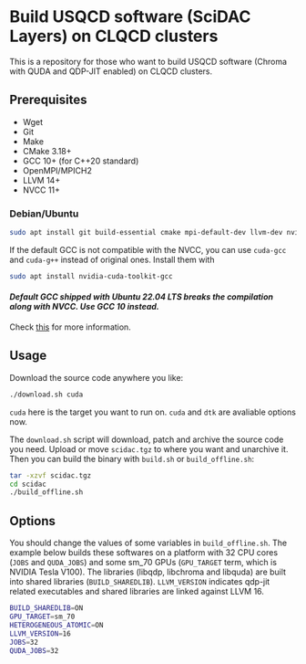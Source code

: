 # Build USQCD software (SciDAC Layers) on CLQCD clusters

This is a repository for those who want to build USQCD software (Chroma with QUDA and QDP-JIT enabled) on CLQCD clusters.

## Prerequisites

- Wget
- Git
- Make
- CMake 3.18+
- GCC 10+ (for C++20 standard)
- OpenMPI/MPICH2
- LLVM 14+
- NVCC 11+

### Debian/Ubuntu

```bash
sudo apt install git build-essential cmake mpi-default-dev llvm-dev nvidia-cuda-toolkit
```

If the default GCC is not compatible with the NVCC, you can use `cuda-gcc` and `cuda-g++` instead of original ones. Install them with

```bash
sudo apt install nvidia-cuda-toolkit-gcc
```

#### *Default GCC shipped with Ubuntu 22.04 LTS breaks the compilation along with NVCC. Use GCC 10 instead.*

Check [this](https://github.com/NVIDIA/nccl/issues/650) for more information.

## Usage

Download the source code anywhere you like:

```bash
./download.sh cuda
```

`cuda` here is the target you want to run on. `cuda` and `dtk` are avaliable options now.

The `download.sh` script will download, patch and archive the source code you need. Upload or move `scidac.tgz` to where you want and unarchive it. Then you can build the binary with `build.sh` or `build_offline.sh`:

```bash
tar -xzvf scidac.tgz
cd scidac
./build_offline.sh
```

## Options

You should change the values of some variables in `build_offline.sh`. The example below builds these softwares on a platform with 32 CPU cores (`JOBS` and `QUDA_JOBS`) and some sm_70 GPUs (`GPU_TARGET` term, which is NVIDIA Tesla V100). The libraries (libqdp, libchroma and libquda) are built into shared libraries (`BUILD_SHAREDLIB`). `LLVM_VERSION` indicates qdp-jit related executables and shared libraries are linked against LLVM 16.

```bash
BUILD_SHAREDLIB=ON
GPU_TARGET=sm_70
HETEROGENEOUS_ATOMIC=ON
LLVM_VERSION=16
JOBS=32
QUDA_JOBS=32
```

